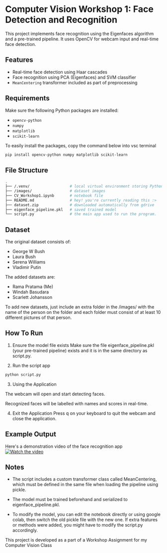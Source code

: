 # Computer Vision Workshop 1: Face Detection and Recognition

This project implements face recognition using the Eigenfaces algorithm and a pre-trained pipeline. It uses OpenCV for webcam input and real-time face detection.

## Features

- Real-time face detection using Haar cascades
- Face recognition using PCA (Eigenfaces) and SVM classifier
- `MeanCentering` transformer included as part of preprocessing


## Requirements

Make sure the following Python packages are installed:

- `opencv-python`
- `numpy`
- `matplotlib`
- `scikit-learn`

To easily install the packages, copy the command below into vsc terminal

```bash
pip install opencv-python numpy matplotlib scikit-learn
```
## File Structure
```bash 
.
├── /.venv/                  # local virtual environment storing Python packages & dependencies (isolates from system Python)
├── /images/                 # dataset images
├── CV_Workshop1.ipynb       # notebook file
├── README.md                # hey! you're currently reading this :>
├── dataset.zip              # downloaded automatically from gdrive
├── eigenface_pipeline.pkl   # saved trained model
└── script.py                # the main app used to run the program.
```

## Dataset
The original dataset consists of:
- George W Bush
- Laura Bush
- Serena Williams
- Vladimir Putin

The added datasets are:
- Rama Pratama (Me)
- Windah Basudara
- Scarlett Johansson

To add new datasets, just include an extra folder in the /images/ with the name of the person on the folder and each folder must consist of at least 10 different pictures of that person.

## How To Run
1. Ensure the model file exists
Make sure the file eigenface_pipeline.pkl (your pre-trained pipeline) exists and it is in the same directory as script.py.

2. Run the script app
```bash
python script.py
```

3. Using the Application

The webcam will open and start detecting faces.

Recognized faces will be labelled with names and scores in real-time.

4. Exit the Application
Press q on your keyboard to quit the webcam and close the application.

## Example Output
Here's a demonstration video of the face recognition app
[![Watch the video](https://img.youtube.com/vi/pW91ymKl44k/0.jpg)](https://youtu.be/pW91ymKl44k)

## Notes
- The script includes a custom transformer class called MeanCentering, which must be defined in the same file when loading the pipeline using pickle.

- The model must be trained beforehand and serialized to eigenface_pipeline.pkl.

- To modify the model, you can edit the notebook directly or using google colab, then switch the old pickle file with the new one. If extra features or methods were added, you might have to modify the script.py accordingly.

This project is developed as a part of a Workshop Assignment for my Computer Vision Class